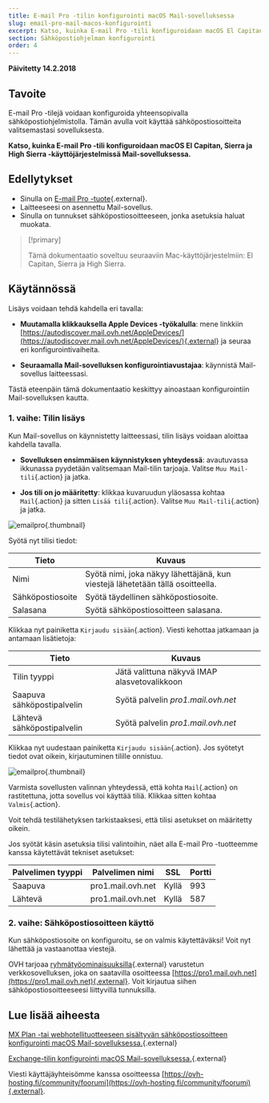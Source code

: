 ```yaml
---
title: E-mail Pro -tilin konfigurointi macOS Mail-sovelluksessa
slug: email-pro-mail-macos-konfigurointi
excerpt: Katso, kuinka E-mail Pro -tili konfiguroidaan macOS El Capitan, Sierra ja High Sierra -käyttöjärjestelmissä Mail-sovelluksessa
section: Sähköpostiohjelman konfigurointi
order: 4
---
```


**Päivitetty 14.2.2018**

## Tavoite

E-mail Pro -tilejä voidaan konfiguroida yhteensopivalla sähköpostiohjelmistolla. Tämän avulla voit käyttää sähköpostiosoitteita valitsemastasi sovelluksesta.

**Katso, kuinka E-mail Pro -tili konfiguroidaan macOS El Capitan, Sierra ja High Sierra -käyttöjärjestelmissä Mail-sovelluksessa.**

## Edellytykset

- Sinulla on [E-mail Pro -tuote](https://www.ovh-hosting.fi/sahkopostit/email-pro/){.external}.
- Laitteeseesi on asennettu Mail-sovellus.
- Sinulla on tunnukset sähköpostiosoitteeseen, jonka asetuksia haluat muokata.

> [!primary]
>
> Tämä dokumentaatio soveltuu seuraaviin Mac-käyttöjärjestelmiin: El Capitan, Sierra ja High Sierra.
>

## Käytännössä

Lisäys voidaan tehdä kahdella eri tavalla:

- **Muutamalla klikkauksella Apple Devices -työkalulla**: mene linkkiin [https://autodiscover.mail.ovh.net/AppleDevices/](https://autodiscover.mail.ovh.net/AppleDevices/){.external} ja seuraa eri konfigurointivaiheita.

- **Seuraamalla Mail-sovelluksen konfigurointiavustajaa**: käynnistä Mail-sovellus laitteessasi.

Tästä eteenpäin tämä dokumentaatio keskittyy ainoastaan konfigurointiin Mail-sovelluksen kautta.

### 1. vaihe: Tilin lisäys

Kun Mail-sovellus on käynnistetty laitteessasi, tilin lisäys voidaan aloittaa kahdella tavalla.

- **Sovelluksen ensimmäisen käynnistyksen yhteydessä**: avautuvassa ikkunassa pyydetään valitsemaan Mail-tilin tarjoaja. Valitse `Muu Mail-tili`{.action} ja jatka.

- **Jos tili on jo määritetty**: klikkaa kuvaruudun yläosassa kohtaa `Mail`{.action} ja sitten `Lisää tili`{.action}. Valitse `Muu Mail-tili`{.action} ja jatka.

![emailpro](images/configuration-mail-sierra-step1.png){.thumbnail}

Syötä nyt tilisi tiedot:

|Tieto|Kuvaus|  
|---|---|  
|Nimi|Syötä nimi, joka näkyy lähettäjänä, kun viestejä lähetetään tällä osoitteella.| 
|Sähköpostiosoite|Syötä täydellinen sähköpostiosoite.| 
|Salasana|Syötä sähköpostiosoitteen salasana.|  

Klikkaa nyt painiketta `Kirjaudu sisään`{.action}. Viesti kehottaa jatkamaan ja antamaan lisätietoja:

|Tieto|Kuvaus|  
|---|---|  
|Tilin tyyppi|Jätä valittuna näkyvä IMAP alasvetovalikkoon| 
|Saapuva sähköpostipalvelin|Syötä palvelin *pro1.mail.ovh.net*| 
|Lähtevä sähköpostipalvelin|Syötä palvelin *pro1.mail.ovh.net*|  

Klikkaa nyt uudestaan painiketta `Kirjaudu sisään`{.action}. Jos syötetyt tiedot ovat oikein, kirjautuminen tilille onnistuu.

![emailpro](images/configuration-mail-sierra-step2.png){.thumbnail}

Varmista sovellusten valinnan yhteydessä, että kohta `Mail`{.action} on rastitettuna, jotta sovellus voi käyttää tiliä. Klikkaa sitten kohtaa `Valmis`{.action}.

Voit tehdä testilähetyksen tarkistaaksesi, että tilisi asetukset on määritetty oikein.

Jos syötät käsin asetuksia tilisi valintoihin, näet alla E-mail Pro -tuotteemme kanssa käytettävät tekniset asetukset:

|Palvelimen tyyppi|Palvelimen nimi|SSL|Portti|
|---|---|---|---|
|Saapuva|pro1.mail.ovh.net|Kyllä|993|
|Lähtevä|pro1.mail.ovh.net|Kyllä|587|

### 2. vaihe: Sähköpostiosoitteen käyttö

Kun sähköpostiosoite on konfiguroitu, se on valmis käytettäväksi! Voit nyt lähettää ja vastaanottaa viestejä.

OVH tarjoaa [ryhmätyöominaisuuksilla](https://www.ovh-hosting.fi/sahkopostit/){.external} varustetun verkkosovelluksen, joka on saatavilla osoitteessa [https://pro1.mail.ovh.net](https://pro1.mail.ovh.net){.external}. Voit kirjautua siihen sähköpostiosoitteeseesi liittyvillä tunnuksilla. 

## Lue lisää aiheesta

[MX Plan -tai webhotellituotteeseen sisältyvän sähköpostiosoitteen konfigurointi macOS Mail-sovelluksessa.](https://docs.ovh.com/fi/emails/jaettu_sahkoposti_sahkopostin_konfigurointiohje_mac_-_el_capitan/){.external}

[Exchange-tilin konfigurointi macOS Mail-sovelluksessa.](https://docs.ovh.com/fi/microsoft-collaborative-solutions/exchange-automaattinen-konfigurointi-mail-macos/){.external}

Viesti käyttäjäyhteisömme kanssa osoitteessa [https://ovh-hosting.fi/community/foorumi](https://ovh-hosting.fi/community/foorumi){.external}.